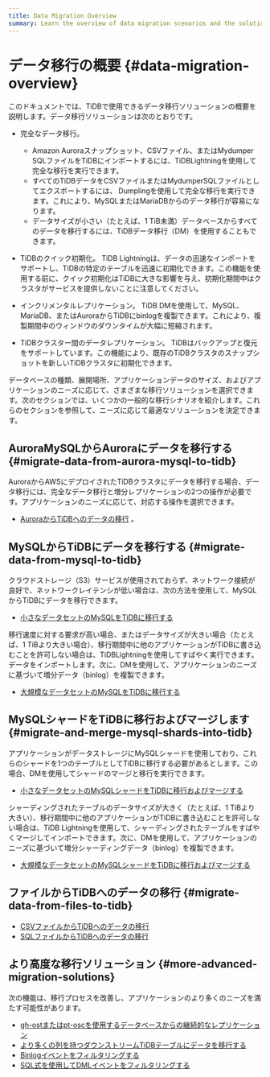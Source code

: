 ```yaml
---
title: Data Migration Overview
summary: Learn the overview of data migration scenarios and the solutions.
---
```


# データ移行の概要 {#data-migration-overview}

このドキュメントでは、TiDBで使用できるデータ移行ソリューションの概要を説明します。データ移行ソリューションは次のとおりです。

-   完全なデータ移行。
    -   Amazon Auroraスナップショット、CSVファイル、またはMydumper SQLファイルをTiDBにインポートするには、TiDBLightningを使用して完全な移行を実行できます。
    -   すべてのTiDBデータをCSVファイルまたはMydumperSQLファイルとしてエクスポートするには、 Dumplingを使用して完全な移行を実行できます。これにより、MySQLまたはMariaDBからのデータ移行が容易になります。
    -   データサイズが小さい（たとえば、1 TiB未満）データベースからすべてのデータを移行するには、TiDBデータ移行（DM）を使用することもできます。

-   TiDBのクイック初期化。 TiDB Lightningは、データの迅速なインポートをサポートし、TiDBの特定のテーブルを迅速に初期化できます。この機能を使用する前に、クイック初期化はTiDBに大きな影響を与え、初期化期間中はクラスタがサービスを提供しないことに注意してください。

-   インクリメンタルレプリケーション。 TiDB DMを使用して、MySQL、MariaDB、またはAuroraからTiDBにbinlogを複製できます。これにより、複製期間中のウィンドウのダウンタイムが大幅に短縮されます。

-   TiDBクラスター間のデータレプリケーション。 TiDBはバックアップと復元をサポートしています。この機能により、既存のTiDBクラスタのスナップショットを新しいTiDBクラスタに初期化できます。

データベースの種類、展開場所、アプリケーションデータのサイズ、およびアプリケーションのニーズに応じて、さまざまな移行ソリューションを選択できます。次のセクションでは、いくつかの一般的な移行シナリオを紹介します。これらのセクションを参照して、ニーズに応じて最適なソリューションを決定できます。

## AuroraMySQLからAuroraにデータを移行する {#migrate-data-from-aurora-mysql-to-tidb}

AuroraからAWSにデプロイされたTiDBクラスタにデータを移行する場合、データ移行には、完全なデータ移行と増分レプリケーションの2つの操作が必要です。アプリケーションのニーズに応じて、対応する操作を選択できます。

-   [AuroraからTiDBへのデータの移行](/migrate-aurora-to-tidb.md) 。

## MySQLからTiDBにデータを移行する {#migrate-data-from-mysql-to-tidb}

クラウドストレージ（S3）サービスが使用されておらず、ネットワーク接続が良好で、ネットワークレイテンシが低い場合は、次の方法を使用して、MySQLからTiDBにデータを移行できます。

-   [小さなデータセットのMySQLをTiDBに移行する](/migrate-small-mysql-to-tidb.md)

移行速度に対する要求が高い場合、またはデータサイズが大きい場合（たとえば、1 TiBより大きい場合）、移行期間中に他のアプリケーションがTiDBに書き込むことを許可しない場合は、TiDBLightningを使用してすばやく実行できます。データをインポートします。次に、DMを使用して、アプリケーションのニーズに基づいて増分データ（binlog）を複製できます。

-   [大規模なデータセットのMySQLをTiDBに移行する](/migrate-large-mysql-to-tidb.md)

## MySQLシャードをTiDBに移行およびマージします {#migrate-and-merge-mysql-shards-into-tidb}

アプリケーションがデータストレージにMySQLシャードを使用しており、これらのシャードを1つのテーブルとしてTiDBに移行する必要があるとします。この場合、DMを使用してシャードのマージと移行を実行できます。

-   [小さなデータセットのMySQLシャードをTiDBに移行およびマージする](/migrate-small-mysql-shards-to-tidb.md)

シャーディングされたテーブルのデータサイズが大きく（たとえば、1 TiBより大きい）、移行期間中に他のアプリケーションがTiDBに書き込むことを許可しない場合は、TiDB Lightningを使用して、シャーディングされたテーブルをすばやくマージしてインポートできます。次に、DMを使用して、アプリケーションのニーズに基づいて増分シャーディングデータ（binlog）を複製できます。

-   [大規模なデータセットのMySQLシャードをTiDBに移行およびマージする](/migrate-large-mysql-shards-to-tidb.md)

## ファイルからTiDBへのデータの移行 {#migrate-data-from-files-to-tidb}

-   [CSVファイルからTiDBへのデータの移行](/migrate-from-csv-files-to-tidb.md)
-   [SQLファイルからTiDBへのデータの移行](/migrate-from-sql-files-to-tidb.md)

## より高度な移行ソリューション {#more-advanced-migration-solutions}

次の機能は、移行プロセスを改善し、アプリケーションのより多くのニーズを満たす可能性があります。

-   [gh-ostまたはpt-oscを使用するデータベースからの継続的なレプリケーション](/migrate-with-pt-ghost.md)
-   [より多くの列を持つダウンストリームTiDBテーブルにデータを移行する](/migrate-with-more-columns-downstream.md)
-   [Binlogイベントをフィルタリングする](/filter-binlog-event.md)
-   [SQL式を使用してDMLイベントをフィルタリングする](/filter-dml-event.md)
